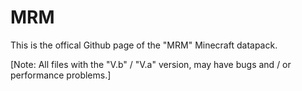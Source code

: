 # MRM
This is the offical Github page of the "MRM" Minecraft datapack.


[Note: All files with the "V.b" / "V.a" version, may have bugs and / or performance problems.]
